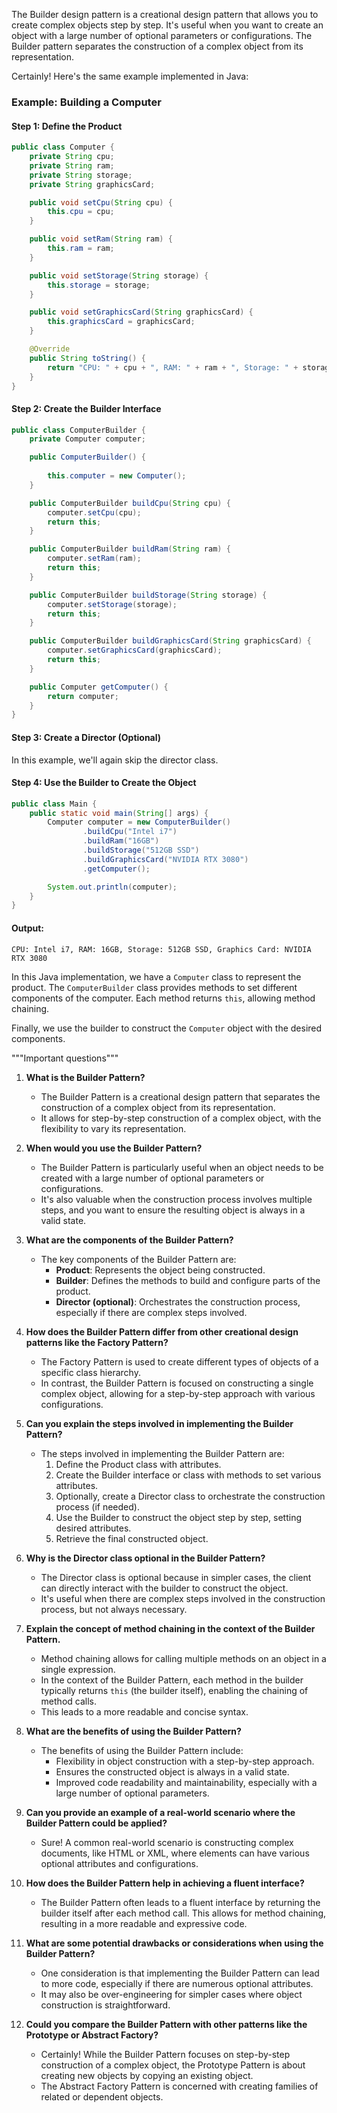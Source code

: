 
The Builder design pattern is a creational design pattern that allows you to create complex objects step by step. It's useful when you want to create an object with a large number of optional parameters or configurations. The Builder pattern separates the construction of a complex object from its representation.

Certainly! Here's the same example implemented in Java:

### Example: Building a Computer

#### Step 1: Define the Product

```java
public class Computer {
    private String cpu;
    private String ram;
    private String storage;
    private String graphicsCard;

    public void setCpu(String cpu) {
        this.cpu = cpu;
    }

    public void setRam(String ram) {
        this.ram = ram;
    }

    public void setStorage(String storage) {
        this.storage = storage;
    }

    public void setGraphicsCard(String graphicsCard) {
        this.graphicsCard = graphicsCard;
    }

    @Override
    public String toString() {
        return "CPU: " + cpu + ", RAM: " + ram + ", Storage: " + storage + ", Graphics Card: " + graphicsCard;
    }
}
```

#### Step 2: Create the Builder Interface

```java
public class ComputerBuilder {
    private Computer computer;

    public ComputerBuilder() {
        
        this.computer = new Computer();
    }

    public ComputerBuilder buildCpu(String cpu) {
        computer.setCpu(cpu);
        return this;
    }

    public ComputerBuilder buildRam(String ram) {
        computer.setRam(ram);
        return this;
    }

    public ComputerBuilder buildStorage(String storage) {
        computer.setStorage(storage);
        return this;
    }

    public ComputerBuilder buildGraphicsCard(String graphicsCard) {
        computer.setGraphicsCard(graphicsCard);
        return this;
    }

    public Computer getComputer() {
        return computer;
    }
}
```

#### Step 3: Create a Director (Optional)

In this example, we'll again skip the director class.

#### Step 4: Use the Builder to Create the Object

```java
public class Main {
    public static void main(String[] args) {
        Computer computer = new ComputerBuilder()
                .buildCpu("Intel i7")
                .buildRam("16GB")
                .buildStorage("512GB SSD")
                .buildGraphicsCard("NVIDIA RTX 3080")
                .getComputer();

        System.out.println(computer);
    }
}
```

#### Output:

```
CPU: Intel i7, RAM: 16GB, Storage: 512GB SSD, Graphics Card: NVIDIA RTX 3080
```

In this Java implementation, we have a `Computer` class to represent the product. The `ComputerBuilder` class provides methods to set different components of the computer. Each method returns `this`, allowing method chaining.

Finally, we use the builder to construct the `Computer` object with the desired components.

"""Important questions"""

1. **What is the Builder Pattern?**
    - The Builder Pattern is a creational design pattern that separates the construction of a complex object from its representation.
    - It allows for step-by-step construction of a complex object, with the flexibility to vary its representation.

2. **When would you use the Builder Pattern?**
    - The Builder Pattern is particularly useful when an object needs to be created with a large number of optional parameters or configurations.
    - It's also valuable when the construction process involves multiple steps, and you want to ensure the resulting object is always in a valid state.

3. **What are the components of the Builder Pattern?**
    - The key components of the Builder Pattern are:
        - **Product**: Represents the object being constructed.
        - **Builder**: Defines the methods to build and configure parts of the product.
        - **Director (optional)**: Orchestrates the construction process, especially if there are complex steps involved.

4. **How does the Builder Pattern differ from other creational design patterns like the Factory Pattern?**
    - The Factory Pattern is used to create different types of objects of a specific class hierarchy.
    - In contrast, the Builder Pattern is focused on constructing a single complex object, allowing for a step-by-step approach with various configurations.

5. **Can you explain the steps involved in implementing the Builder Pattern?**
    - The steps involved in implementing the Builder Pattern are:
        1. Define the Product class with attributes.
        2. Create the Builder interface or class with methods to set various attributes.
        3. Optionally, create a Director class to orchestrate the construction process (if needed).
        4. Use the Builder to construct the object step by step, setting desired attributes.
        5. Retrieve the final constructed object.

6. **Why is the Director class optional in the Builder Pattern?**
    - The Director class is optional because in simpler cases, the client can directly interact with the builder to construct the object.
    - It's useful when there are complex steps involved in the construction process, but not always necessary.

7. **Explain the concept of method chaining in the context of the Builder Pattern.**
    - Method chaining allows for calling multiple methods on an object in a single expression. 
    - In the context of the Builder Pattern, each method in the builder typically returns `this` (the builder itself), enabling the chaining of method calls.
    - This leads to a more readable and concise syntax.

8. **What are the benefits of using the Builder Pattern?**
    - The benefits of using the Builder Pattern include:
        - Flexibility in object construction with a step-by-step approach.
        - Ensures the constructed object is always in a valid state.
        - Improved code readability and maintainability, especially with a large number of optional parameters.

9. **Can you provide an example of a real-world scenario where the Builder Pattern could be applied?**
    - Sure! A common real-world scenario is constructing complex documents, like HTML or XML, where elements can have various optional attributes and configurations.

10. **How does the Builder Pattern help in achieving a fluent interface?**
    - The Builder Pattern often leads to a fluent interface by returning the builder itself after each method call. This allows for method chaining, resulting in a more readable and expressive code.

11. **What are some potential drawbacks or considerations when using the Builder Pattern?**
    - One consideration is that implementing the Builder Pattern can lead to more code, especially if there are numerous optional attributes.
    - It may also be over-engineering for simpler cases where object construction is straightforward.

12. **Could you compare the Builder Pattern with other patterns like the Prototype or Abstract Factory?**
    - Certainly! While the Builder Pattern focuses on step-by-step construction of a complex object, the Prototype Pattern is about creating new objects by copying an existing object.
    - The Abstract Factory Pattern is concerned with creating families of related or dependent objects.
